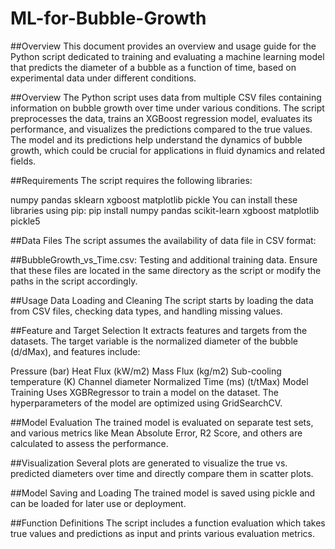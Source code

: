 # ML-for-Bubble-Growth
##Overview
This document provides an overview and usage guide for the Python script dedicated to training and evaluating a machine learning model that predicts the diameter of a bubble as a function of time, based on experimental data under different conditions.

##Overview
The Python script uses data from multiple CSV files containing information on bubble growth over time under various conditions. The script preprocesses the data, trains an XGBoost regression model, evaluates its performance, and visualizes the predictions compared to the true values. The model and its predictions help understand the dynamics of bubble growth, which could be crucial for applications in fluid dynamics and related fields.

##Requirements
The script requires the following libraries:

numpy
pandas
sklearn
xgboost
matplotlib
pickle
You can install these libraries using pip: pip install numpy pandas scikit-learn xgboost matplotlib pickle5

##Data Files
The script assumes the availability of data file in CSV format:

##BubbleGrowth_vs_Time.csv: Testing and additional training data.
Ensure that these files are located in the same directory as the script or modify the paths in the script accordingly.

##Usage
Data Loading and Cleaning
The script starts by loading the data from CSV files, checking data types, and handling missing values.

##Feature and Target Selection
It extracts features and targets from the datasets. The target variable is the normalized diameter of the bubble (d/dMax), and features include:

Pressure (bar)
Heat Flux (kW/m2)
Mass Flux (kg/m2)
Sub-cooling temperature (K)
Channel diameter
Normalized Time (ms) (t/tMax)
Model Training
Uses XGBRegressor to train a model on the dataset. The hyperparameters of the model are optimized using GridSearchCV.

##Model Evaluation
The trained model is evaluated on separate test sets, and various metrics like Mean Absolute Error, R2 Score, and others are calculated to assess the performance.

##Visualization
Several plots are generated to visualize the true vs. predicted diameters over time and directly compare them in scatter plots.

##Model Saving and Loading
The trained model is saved using pickle and can be loaded for later use or deployment.

##Function Definitions
The script includes a function evaluation which takes true values and predictions as input and prints various evaluation metrics.
